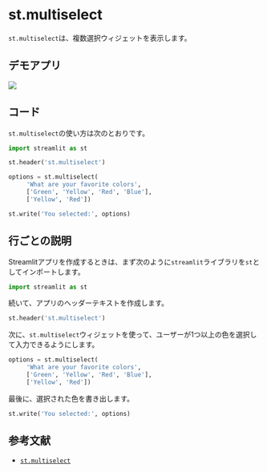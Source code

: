 # st.multiselect

`st.multiselect`は、複数選択ウィジェットを表示します。

## デモアプリ

[![](https://static.streamlit.io/badges/streamlit_badge_black_white.svg)](https://share.streamlit.io/dataprofessor/st.multiselect/ "Streamlitアプリ")

## コード

`st.multiselect`の使い方は次のとおりです。

```python
import streamlit as st

st.header('st.multiselect')

options = st.multiselect(
     'What are your favorite colors',
     ['Green', 'Yellow', 'Red', 'Blue'],
     ['Yellow', 'Red'])

st.write('You selected:', options)
```

## 行ごとの説明

Streamlitアプリを作成するときは、まず次のように`streamlit`ライブラリを`st`としてインポートします。

```python
import streamlit as st
```

続いて、アプリのヘッダーテキストを作成します。

```python
st.header('st.multiselect')
```

次に、`st.multiselect`ウィジェットを使って、ユーザーが1つ以上の色を選択して入力できるようにします。

```python
options = st.multiselect(
     'What are your favorite colors',
     ['Green', 'Yellow', 'Red', 'Blue'],
     ['Yellow', 'Red'])
```

最後に、選択された色を書き出します。

```python
st.write('You selected:', options)
```

## 参考文献

- [`st.multiselect`](https://docs.streamlit.io/library/api-reference/widgets/st.multiselect)
